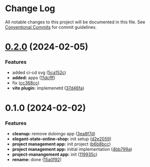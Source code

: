 # Change Log

All notable changes to this project will be documented in this file.
See [Conventional Commits](https://conventionalcommits.org) for commit guidelines.

# [0.2.0](https://github.com/paulAlexSerban/wbk--mern-playground/compare/@wbk--mern-playground/project-management-app@0.1.0...@wbk--mern-playground/project-management-app@0.2.0) (2024-02-05)

### Features

-   added ci-cd svg ([5ca152c](https://github.com/paulAlexSerban/wbk--mern-playground/commit/5ca152cfa6dc2b1548b7c2ed48d33d5debae9db7))
-   **added:** apps ([11dcfff](https://github.com/paulAlexSerban/wbk--mern-playground/commit/11dcfffcaab37b030fe7a13b728a76141978fa40))
-   fix ([cc368cc](https://github.com/paulAlexSerban/wbk--mern-playground/commit/cc368cc5b544cbb8c155359397154df97c467241))
-   **vite plugin:** implemenetd ([37d46fa](https://github.com/paulAlexSerban/wbk--mern-playground/commit/37d46fa94fb78ec7126690f942429a51d9ed511e))

# 0.1.0 (2024-02-02)

### Features

-   **cleanup:** remove duloingo app ([3ea8f7d](https://github.com/paulAlexSerban/wbk--mern-playground/commit/3ea8f7d47da9759c9ea8f62599a8aa4250b38c3c))
-   **elegant-state-online-shop:** init setup ([d2e2059](https://github.com/paulAlexSerban/wbk--mern-playground/commit/d2e2059709846503f25997706f09122292aa5010))
-   **project management app:** init project ([b6b8bcc](https://github.com/paulAlexSerban/wbk--mern-playground/commit/b6b8bcc24704b02ad10514825895d4f8b66badf1))
-   **project management app:** initial implementation ([4bb799a](https://github.com/paulAlexSerban/wbk--mern-playground/commit/4bb799afcb7ac14ccf80f6391b506fc80a17e6f6))
-   **project-manangement app:** init ([119935c](https://github.com/paulAlexSerban/wbk--mern-playground/commit/119935c6a9a43b408dd3d1ef8593b05fa04c6b2e))
-   **rename:** done ([15a0f92](https://github.com/paulAlexSerban/wbk--mern-playground/commit/15a0f92f47690da6021269d43d7489cb72cdc514))
